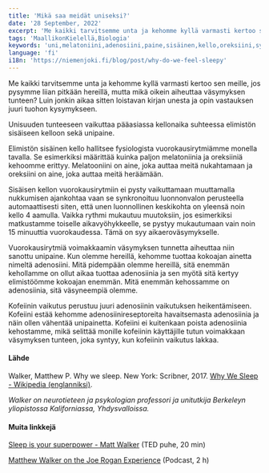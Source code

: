 ```yaml
---
title: 'Mikä saa meidät uniseksi?'
date: '28 September, 2022'
excerpt: 'Me kaikki tarvitsemme unta ja kehomme kyllä varmasti kertoo sen meille, jos pysymme liian pitkään hereillä, mutta mikä oikein aiheuttaa väsymyksen tunteen?'
tags: 'MaallikonKielellä,Biologia'
keywords: 'uni,melatoniini,adenosiini,paine,sisäinen,kello,oreksiini,sykronoitu,kofeiini'
language: 'fi'
i18n: 'https://niemenjoki.fi/blog/post/why-do-we-feel-sleepy'
---
```


Me kaikki tarvitsemme unta ja kehomme kyllä varmasti kertoo sen meille, jos pysymme liian pitkään hereillä, mutta mikä oikein aiheuttaa väsymyksen tunteen? Luin jonkin aikaa sitten loistavan kirjan unesta ja opin vastauksen juuri tuohon kysymykseen.

Unisuuden tunteeseen vaikuttaa pääasiassa kellonaika suhteessa elimistön sisäiseen kelloon sekä unipaine.

Elimistön sisäinen kello hallitsee fysiologista vuorokausirytmiämme monella tavalla. Se esimerkiksi määrittää kuinka paljon melatoniinia ja oreksiiniä kehoomme erittyy. Melatooniini on aine, joka auttaa meitä nukahtamaan ja oreksiini on aine, joka auttaa meitä heräämään.

Sisäisen kellon vuorokausirytmiin ei pysty vaikuttamaan muuttamalla nukkumisen ajankohtaa vaan se synkronoituu luonnonvalon perusteella automaattisesti siten, että unen luonnollinen keskikohta on yleensä noin kello 4 aamulla. Vaikka rythmi mukautuu muutoksiin, jos esimerkiksi matkustamme toiselle aikavyöhykkeelle, se pystyy mukautumaan vain noin 15 minuuttia vuorokaudessa. Tämä on syy aikaeroväsymykselle.

Vuorokausirytmiä voimakkaamin väsymyksen tunnetta aiheuttaa niin sanottu unipaine. Kun olemme hereillä, kehomme tuottaa kokoajan ainetta nimeltä adenosiini. Mitä pidempään olemme hereillä, sitä enemmän kehollamme on ollut aikaa tuottaa adenosiinia ja sen myötä sitä kertyy elimistöömme kokoajan enemmän. Mitä enemmän kehossamme on adenosiinia, sitä väsyneempiä olemme.

Kofeiinin vaikutus perustuu juuri adenosiinin vaikutuksen heikentämiseen. Kofeiini estää kehomme adenosiinireseptoreita havaitsemasta adenosiinia ja näin ollen vähentää unipainetta. Kofeiini ei kuitenkaan poista adenosiinia kehostamme, mikä selittää monille kofeiinin käyttäjille tutun voimakkaan väsymyksen tunteen, joka syntyy, kun kofeiinin vaikutus lakkaa.

#### Lähde

Walker, Matthew P. Why we sleep. New York: Scribner, 2017. [Why We Sleep - Wikipedia (englanniksi)](https://en.wikipedia.org/wiki/Why_We_Sleep).

_Walker on neurotieteen ja psykologian professori ja unitutkija Berkeleyn yliopistossa Kaliforniassa, Yhdysvalloissa._

#### Muita linkkejä

[Sleep is your superpower - Matt Walker](https://youtu.be/5MuIMqhT8DM) (TED puhe, 20 min)

[Matthew Walker on the Joe Rogan Experience](https://youtu.be/pwaWilO_Pig) (Podcast, 2 h)
